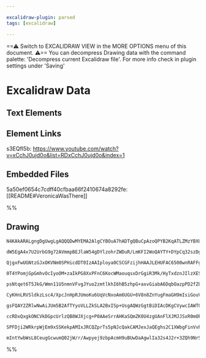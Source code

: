 ```yaml
---

excalidraw-plugin: parsed
tags: [excalidraw]

---
```

==⚠  Switch to EXCALIDRAW VIEW in the MORE OPTIONS menu of this document. ⚠== You can decompress Drawing data with the command palette: 'Decompress current Excalidraw file'. For more info check in plugin settings under 'Saving'


# Excalidraw Data

## Text Elements
## Element Links
s3EQfI5b: https://www.youtube.com/watch?v=xCchJ0ujd0o&list=RDxCchJ0ujd0o&index=1

## Embedded Files
5a50ef0654c7cdff40cfbaa66f2410674a8292fe: [[README#VeronicaWasThere]]

%%
## Drawing
```compressed-json
N4KAkARALgngDgUwgLgAQQQDwMYEMA2AlgCYBOuA7hADTgQBuCpAzoQPYB2KqATLZMzYBXUtiRoIACyhQ4zZAHoFAc0JRJQgEYA6bGwC2CgF7N6hbEcK4OCtptbErHALRY8RMpWdx8Q1TdIEfARcZgRmBShcZQUebQBGABZtAAYaOiCEfQQOKGZuAG1wMFAwMogSbggAcQBrGABFNgANFMx0sshYRCrCfWikfnL2tGcAdh4UocgYbmdElKniyAoS

dW5EgA4x7U2UrbG9g72AVmmpBEJlaW54gDYlzohrZWDuR/LmKFI2WoQAYTY+DYpCq32szDguECuQ65U0uGwtWUPyEHGIgOBoIk4I4kOhOSgcMgADNCPh8ABlWBvCSSREaQLEiBfH5/ADqa0kt3OrN+CGpMFp6EEHmZqOuHHC+TQ8XObCh2DUs1li3OqPRUuYMtQHCEFN5CAQxFuAE4UmNEudGCx2Fw0ABmPjLBhMVicABynDE3Dud02PE2/pScpd

QjgxFwUGNtzGJxOKVNm0SPHicdDT0IzAAIploya0CSCGFzijhHAAJLEHUFAC6500wnRAFFgtlcjX6y6iBxatw9Qbu2wkTHC8WEOcycEq1UTrgEwgSSk7idEtgxthiCSSQtsCSEbg/SSeIl4svLbgA6aeCTBi7mO5xKgip0wBnOvFll3M+isFVcGMzIkuQ2QzmgA74LyURQEIOoQIg6KEBwyjMtgPxwP2+r4MUAC+QylOUlQSMwDrNg0JIVicmjMt

0T4YPomjGpGmhvOcIyoOM+zaIkPG8XxPFnC6KocWMaouqsxDrGgiR3Mk/HyTxdznJIlzXESaA8Hc8TaDwglPC8wofAI3z8piIJVAAxPECDWdZzIIkiZZohiQLmTi5B4lCMJEpO5JUjSdGipUUFsggnKSdyGkhfygrCiyQLBS6EqSFqOpGRACqIsqtxiU8TmVtWhTfuUwG4KBBa6lh5xIcQf4SJe4pNsQqWYYOTxhKOqCbPGmzxDwPBjA61punatw

psNtqet6T5JkG/Wmn11U5nmnVFvgJYuo2zmtlkhI6hB5zhpG+axvGiabA6DqbOazpPD2fZ0jIciKAoFBvdoMDCDBjG6AYr1RtgkgAPz0AAvJg/yAwAUikQgAFbECkbAAGREF8oMAErZhD0OwwjSPIzVWCg/EzLAiOFVrRt7WPoUyxgCkuw8KaDorhaLNs2MppWvTjNXqzCZcwL7OJF+uH4S6RHoAA0gAMoQCANEYkgnB6RimtL9DNAAKg0zgNP8A

CyKHnLRVSldkzLsc4/XpcJnHpRJUmoKu6UqVcNxoAm6UGU+6V8n8ZnYugFmaGH9mIsiGouViYIefi3lAX5sWBQlJrRRyXLcLdnwmX8KdVEF6dJcIkrSu88qKtlqrpflVadpOIEIGBlVtYRv7sc8pqNc5LXgVV95GhV3N+smul6eUNruvaqCWhN09ehwPpoNdJxntzDqmktubBCdY7rROm1NTt7Z5K1kFhhGUadWmZ1Jqegbc+c93n8/w5/JT47nN

gsFQAY2ZRlwNwAiJUm5B2AfTYyoVLLZkSLA2BxISp+UsgAQWzGgtBiDIAcDKgCVywcIAWTGCg4hxCID0xwssPCLocGWwkNLBAmghAwXpFwXC4BvzPDgHAak18IHlHULtKoRA1JwgYArCgAAhSOTl0TgIkBZbcSiSRiJ/qQbyFZoz6GpKFeRIdbI2TvOUNRGitHSMctHPR0B45eUJKokQpisgADFk4BULmnex6jCSaKyDo/k4VnY5wgCY7xWi/H5z

ccRDxQxgkONCVkDGpcUrlzQB8WJXjcg+P0AAeSrrAHKaSQmZK0U4zgUAnFlXJMJJSxR0mOP0KU3IlJCBGCfJMGJRSoBZO1lgKAKCREzwgMEEkPlamdKybw0gfT1FsAoCpXAFUDpjLicUrIzZ0QoJmXMkIFVnhbM8fUzZPwKDa3gHRaOYiHw/ApM0bghxGaaQdGmWSppVzxCSDEq5QJ8AAE1uDcxOLsO4hwxiWn2BMRIYwYlGDYAYfhk8CBCD9toL

SPFDji2WRkrpWjEm9xSSKekpAMIxJRCQZprTs5pNJcQakCAMJexJaQEghs2C1XWbgFinVvhIsZSQPRICICSKBLs0gygEQAApUxQt4GmagMrpWMxOAASmZBjBAyh9TQiqKKiVPAHRTF4PquVeqDWKpVRi4xKyoDhIQLkqAdp9oD1AbgtVv4mXIXhZAHIHLggVW5YfJ42AiD0tQP684tCnxhpdF9HskbSBIotZAOwcMEDYDyJSHBcAWVspwZyz+B8Y

mIntYwbWsL8CeugGcwumQ02jW/r/Awpyej9zbpAcmH9uBUwDaAgwlIa32s4J2r+3ZQh9NrSWst592FgGoaSck4RgGUJwkAA=
```
%%